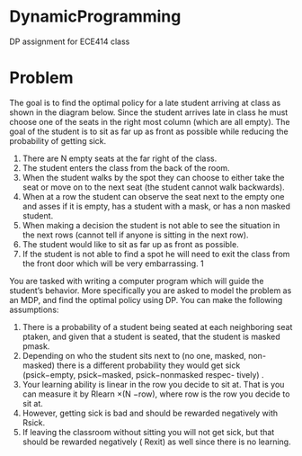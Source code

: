 # DynamicProgramming
DP assignment for ECE414 class

# Problem
The goal is to find the optimal policy for a late student arriving at class as shown in the
diagram below. Since the student arrives late in class he must choose one of the seats in the
right most column (which are all empty). The goal of the student is to sit as far up as front
as possible while reducing the probability of getting sick.

1. There are N empty seats at the far right of the class.
2. The student enters the class from the back of the room.
3. When the student walks by the spot they can choose to either take the seat or move
on to the next seat (the student cannot walk backwards).
4. When at a row the student can observe the seat next to the empty one and asses if it
is empty, has a student with a mask, or has a non masked student.
5. When making a decision the student is not able to see the situation in the next rows
(cannot tell if anyone is sitting in the next row).
6. The student would like to sit as far up as front as possible.
7. If the student is not able to find a spot he will need to exit the class from the front
door which will be very embarrassing.
1


You are tasked with writing a computer program which will guide the student’s behavior.
More specifically you are asked to model the problem as an MDP, and find the optimal policy
using DP. You can make the following assumptions:

1. There is a probability of a student being seated at each neighboring seat ptaken, and
given that a student is seated, that the student is masked pmask.
2. Depending on who the student sits next to (no one, masked, non-masked) there is a
different probability they would get sick (psick−empty, psick−masked, psick−nonmasked respec-
tively) .
3. Your learning ability is linear in the row you decide to sit at. That is you can measure
it by Rlearn ×(N −row), where row is the row you decide to sit at.
4. However, getting sick is bad and should be rewarded negatively with Rsick.
5. If leaving the classroom without sitting you will not get sick, but that should be
rewarded negatively ( Rexit) as well since there is no learning.
